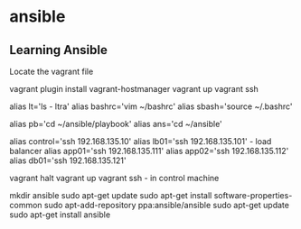 # ansible
Learning Ansible
----------------

Locate the vagrant file

vagrant plugin install vagrant-hostmanager
vagrant up
vagrant ssh

alias lt='ls - ltra'
alias bashrc='vim ~/bashrc'
alias sbash='source ~/.bashrc'

alias pb='cd ~/ansible/playbook'
alias ans='cd ~/ansible'

alias control='ssh 192.168.135.10'
alias lb01='ssh 192.168.135.101' - load balancer
alias app01='ssh 192.168.135.111'
alias app02='ssh 192.168.135.112'
alias db01='ssh 192.168.135.121'


vagrant halt
vagrant up
vagrant ssh - in control machine

mkdir ansible
sudo apt-get update
sudo apt-get install software-properties-common
sudo apt-add-repository ppa:ansible/ansible
sudo apt-get update
sudo apt-get install ansible







